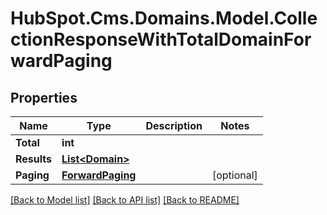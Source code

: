 # HubSpot.Cms.Domains.Model.CollectionResponseWithTotalDomainForwardPaging

## Properties

Name | Type | Description | Notes
------------ | ------------- | ------------- | -------------
**Total** | **int** |  | 
**Results** | [**List&lt;Domain&gt;**](Domain.md) |  | 
**Paging** | [**ForwardPaging**](ForwardPaging.md) |  | [optional] 

[[Back to Model list]](../README.md#documentation-for-models) [[Back to API list]](../README.md#documentation-for-api-endpoints) [[Back to README]](../README.md)

